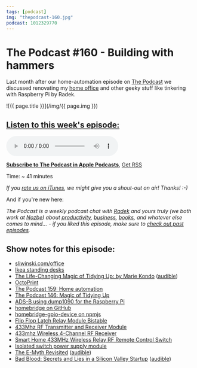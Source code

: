 ```yaml
---
tags: [podcast]
img: "thepodcast-160.jpg"
podcast: 1012329770
---
```


# The Podcast #160 - Building with hammers

Last month after our home-automation episode on [The Podcast][p] we discussed renovating my [home office](/office) and other geeky stuff like tinkering with Raspberry Pi by Radek.

<!--More-->

![{{ page.title }}](/img/{{ page.img }})

## [Listen to this week's episode:][e]

<audio controls>
<source src="https://files.nozbe.com/podcast/160.mp3" type="audio/mpeg">
</audio>

**[Subscribe to The Podcast in Apple Podcasts][i]**, [Get RSS][rss]

Time: ~ 41 minutes

*If you [rate us on iTunes][i], we might give you a shout-out on air! Thanks! :-)*

And if you're new here:

*The Podcast is a weekly podcast chat with [Radek][r] and yours truly (we both work at [Nozbe][n]) about [productivity](/productivity), [business](/business), [books](/books), and whatever else comes to mind… - if you liked this episode, make sure to [check out past episodes](/podcast).*

## Show notes for this episode:

  * [sliwinski.com/office](https://sliwinski.com/office/)
  * [Ikea standing desks](https://www.ikea.com/gb/en/products/desks/office-desks/standing-desks-1364384236922/)
  * [The Life-Changing Magic of Tidying Up: by Marie Kondo](https://www.amazon.com/gp/product/B00KK0PICK/) ([audible](https://www.audible.com/pd/The-Life-Changing-Magic-of-Tidying-Audiobook/B01M03NLJY))
  * [OctoPrint](https://octoprint.org/)
  * [The Podcast 159: Home automation](https://thepodcast.fm/episodes/159)
  * [The Podcast 146: Magic of Tidying Up](https://thepodcast.fm/episodes/146)
  * [ADS-B using dump1090 for the Raspberry Pi](http://www.satsignal.eu/raspberry-pi/dump1090.html)
  * [homebridge on GitHub](https://github.com/nfarina/homebridge)
  * [homebridge-gpio-device on npmjs](https://www.npmjs.com/package/homebridge-gpio-device)
  * [Flip Flop Latch Relay Module Bistable](https://pl.aliexpress.com/item/Modu-Przeka-nikowy-5-V-Flip-Flop-Zatrzask-IO25A01-Bistable-samoblokuj-cy-Prze-cznik-Niskiego-impulsu/32835628120.html)
  * [433Mhz RF Transmitter and Receiver Module](https://pl.aliexpress.com/item/RF-wireless-receiver-module-transmitter-module-board-Ordinary-super-regeneration-315-433MHZ-DC5V-ASK-OOK-for/32298304710.html)
  * [433mhz Wireless 4-Channel RF Receiver](https://pl.aliexpress.com/item/Hot-433-mhz-Odbiornik-Bezprzewodowy-4-Kana-RF-1527-Kod-Uczenia-Modu-Dekoder-Do-Zdalnego-Sterowania/32888969634.html)
  * [Smart Home 433MHz Wireless Relay RF Remote Control Switch](https://pl.aliexpress.com/item/Smart-Home-DC-12V-220V-10A-315-433MHz-Channel-Wireless-Relay-RF-Remote-Control-Switch-Heterodyne/32911073620.html?spm=a2g17.10010108.1000016.1.3d3d3103hJJXWk&isOrigTitle=true)
  * [Isolated switch power supply module](https://pl.aliexpress.com/item/2pcs-5V700mA-3-5W-isolated-switch-power-supply-module-AC-DC-buck-step-down-module-220V/32697927668.html)
  * [The E-Myth Revisited](https://www.amazon.com/Myth-Revisited-Small-Businesses-About/dp/0887307280/) ([audible](https://www.audible.com/pd/The-E-Myth-Revisited-Audiobook/B002V1LGZE))
  * [Bad Blood: Secrets and Lies in a Silicon Valley Startup](https://www.amazon.com/Bad-Blood-Secrets-Silicon-Startup/dp/152473165X/) ([audible](https://www.audible.com/pd/Bad-Blood-Audiobook/B07C8GVTB5))



[y]: https://michael.gratis/thepodcastyt
[rss]: http://thepodcast.fm/episodes?format=RSS
[e]: http://thepodcast.fm/episodes/160

[p]: https://michael.gratis/thepodcastfm
[n]: https://nozbe.com/?a=mike
[r]: https://michael.gratis/radex
[i]: https://michael.gratis/thepodcast
[o]: https://michael.gratis/ipadonly

